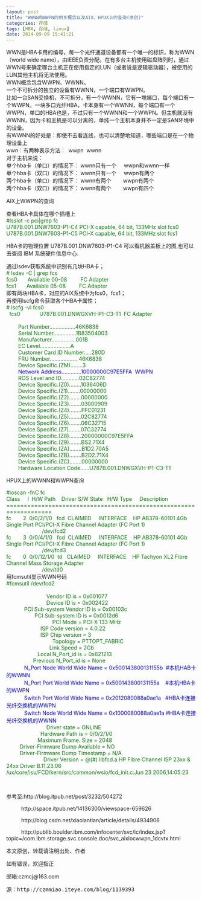 ```yaml
---
layout: post
title: "WWNN和WWPN的相关概念以及AIX、HPUX上的查询(原创)"
categories: 存储
tags: [HBA, 存储, linux]
date: 2014-09-09 15:41:21
---
```



<div class="blog_content" id="blog_content">
    <p>WWN是HBA卡用的编号，每一个光纤通道设备都有一个唯一的标识，称为WWN（world wide name），由IEEE负责分配。在有多台主机使用磁盘阵列时，通过WWN号来确定哪台主机正在使用指定的LUN（或者说是逻辑驱动器），被使用的LUN其他主机将无法使用。<br>
WWN概念包含WWPN、WWNN。<br>
一个不可拆分的独立的设备有WWNN，一个端口有WWPN。<br>
比如一台SAN交换机，不可拆分，有一个WWNN，它有一堆端口，每个端口有一个WWPN。一块多口光纤HBA，卡本身有一个WWNN，每个端口有一个WWPN，单口的HBA也是，不过只有一个WWNN和一个WWPN。但主机就没有WWNN，因为卡和主机是可以分离的，单纯一个主机本身并不一定是SAN环境中的设备。<br>
有WWNN的好处是：即使不去看连线，也可以清楚地知道，哪些端口是在一个物理设备上<br>
wwn：有两种表示方法：&nbsp; wwpn&nbsp; wwnn<br>
对于主机来说：<br>
单个hba卡（单口）的情况下： wwnn只有一个&nbsp;&nbsp;&nbsp;&nbsp; wwpn和wwnn一样<br>
单个hba卡（双口）的情况下： wwnn只有一个&nbsp;&nbsp;&nbsp;&nbsp; wwpn有两个<br>
两个hba卡（单口）的情况下： wwnn有两个&nbsp;&nbsp;&nbsp; &nbsp; &nbsp; wwpn有两个<br>
两个hba卡（双口）的情况下： wwnn有两个&nbsp;&nbsp; &nbsp;&nbsp; &nbsp; wwpn有四个</p>
<p>AIX上WWPN的查询</p>
<p>查看HBA卡具体在哪个插槽上<span style="color: #008000;"><br>
#lsslot -c pci|grep fc<br>
U787B.001.DNW7603-P1-C4 PCI-X capable, 64 bit, 133MHz slot fcs0<br>
U787B.001.DNW7603-P1-C5 PCI-X capable, 64 bit, 133MHz slot fcs1 </span>
</p>
<p>HBA卡的物理位置 U787B.001.DNW7603-P1-C4 可以看机器盖板上的图,也可以去查阅 IBM 系统硬件信息中心.</p>
<p>通过lsdev获取系统中识别有几块HBA卡；<span style="color: #008000;"><br>
# lsdev -C | grep fcs<br>
fcs0&nbsp;&nbsp;&nbsp;&nbsp;&nbsp;&nbsp; Available 00-08&nbsp;&nbsp;&nbsp;&nbsp;&nbsp;&nbsp;&nbsp;&nbsp; FC Adapter<br>
fcs1&nbsp;&nbsp;&nbsp;&nbsp;&nbsp;&nbsp; Available 05-08&nbsp;&nbsp;&nbsp;&nbsp;&nbsp;&nbsp;&nbsp;&nbsp; FC Adapter</span>
<br>
即有两块HBA卡，对应的AIX系统中为fcs0，fcs1；<br>
再使用lscfg命令获取各个HBA卡属性；<br><span style="color: #008000;"># lscfg -vl fcs0<br>
&nbsp; fcs0&nbsp;&nbsp;&nbsp;&nbsp;&nbsp;&nbsp;&nbsp;&nbsp;&nbsp;&nbsp;&nbsp;&nbsp; U787B.001.DNWGXVH-P1-C3-T1&nbsp; FC Adapter<br><br>
&nbsp;&nbsp;&nbsp;&nbsp;&nbsp;&nbsp;&nbsp; Part Number.................46K6838<br>
&nbsp;&nbsp;&nbsp;&nbsp;&nbsp;&nbsp;&nbsp; Serial Number...............1B83504003<br>
&nbsp;&nbsp;&nbsp;&nbsp;&nbsp;&nbsp;&nbsp; Manufacturer................001B<br>
&nbsp;&nbsp;&nbsp;&nbsp;&nbsp;&nbsp;&nbsp; EC Level....................A<br>
&nbsp;&nbsp;&nbsp;&nbsp;&nbsp;&nbsp;&nbsp; Customer Card ID Number.....280D<br>
&nbsp;&nbsp;&nbsp;&nbsp;&nbsp;&nbsp;&nbsp; FRU Number.................. 46K6838<br>
&nbsp;&nbsp;&nbsp;&nbsp;&nbsp;&nbsp;&nbsp; Device Specific.(ZM)........3<br><span style="color: #0000ff;">&nbsp;&nbsp;&nbsp;&nbsp;&nbsp;&nbsp;&nbsp; Network Address.............10000000C97E5FFA&nbsp; WWPN</span>
<br>
&nbsp;&nbsp;&nbsp;&nbsp;&nbsp;&nbsp;&nbsp; ROS Level and ID............02C82774<br>
&nbsp;&nbsp;&nbsp;&nbsp;&nbsp;&nbsp;&nbsp; Device Specific.(Z0)........1036406D<br>
&nbsp;&nbsp;&nbsp;&nbsp;&nbsp;&nbsp;&nbsp; Device Specific.(Z1)........00000000<br>
&nbsp;&nbsp;&nbsp;&nbsp;&nbsp;&nbsp;&nbsp; Device Specific.(Z2)........00000000<br>
&nbsp;&nbsp;&nbsp;&nbsp;&nbsp;&nbsp;&nbsp; Device Specific.(Z3)........03000909<br>
&nbsp;&nbsp;&nbsp;&nbsp;&nbsp;&nbsp;&nbsp; Device Specific.(Z4)........FFC01231<br>
&nbsp;&nbsp;&nbsp;&nbsp;&nbsp;&nbsp;&nbsp; Device Specific.(Z5)........02C82774<br>
&nbsp;&nbsp;&nbsp;&nbsp;&nbsp;&nbsp;&nbsp; Device Specific.(Z6)........06C32715<br>
&nbsp;&nbsp;&nbsp;&nbsp;&nbsp;&nbsp;&nbsp; Device Specific.(Z7)........07C32774<br>
&nbsp;&nbsp;&nbsp;&nbsp;&nbsp;&nbsp;&nbsp; Device Specific.(Z8)........20000000C97E5FFA<br>
&nbsp;&nbsp;&nbsp;&nbsp;&nbsp;&nbsp;&nbsp; Device Specific.(Z9)........BS2.71X4<br>
&nbsp;&nbsp;&nbsp;&nbsp;&nbsp;&nbsp;&nbsp; Device Specific.(ZA)........B1D2.70A5<br>
&nbsp;&nbsp;&nbsp;&nbsp;&nbsp;&nbsp;&nbsp; Device Specific.(ZB)........B2D2.71X4<br>
&nbsp;&nbsp;&nbsp;&nbsp;&nbsp;&nbsp;&nbsp; Device Specific.(ZC)........00000000<br>
&nbsp;&nbsp;&nbsp;&nbsp;&nbsp;&nbsp;&nbsp; Hardware Location Code......U787B.001.DNWGXVH-P1-C3-T1</span>
</p>
<p>HPUX上的WWNN和WWPN查询</p>
<p><span style="color: #008000;">#ioscan -fnC fc<br>
Class&nbsp;&nbsp;&nbsp;&nbsp; I&nbsp; H/W Path&nbsp;&nbsp;&nbsp; Driver S/W State&nbsp;&nbsp; H/W Type&nbsp;&nbsp;&nbsp;&nbsp; Description<br>
===================================================================<br>
fc&nbsp;&nbsp;&nbsp;&nbsp;&nbsp;&nbsp;&nbsp; 2&nbsp; 0/0/2/1/0&nbsp;&nbsp; fcd&nbsp; CLAIMED&nbsp;&nbsp;&nbsp;&nbsp; INTERFACE&nbsp;&nbsp;&nbsp; HP AB378-60101 4Gb Single Port PCI/PCI-X Fibre Channel Adapter (FC Port 1)<br>
&nbsp;&nbsp;&nbsp;&nbsp;&nbsp;&nbsp;&nbsp;&nbsp;&nbsp;&nbsp;&nbsp;&nbsp;&nbsp;&nbsp;&nbsp;&nbsp;&nbsp;&nbsp;&nbsp;&nbsp;&nbsp;&nbsp;&nbsp; /dev/fcd2<br>
fc&nbsp;&nbsp;&nbsp;&nbsp;&nbsp;&nbsp;&nbsp; 3&nbsp; 0/0/4/1/0&nbsp;&nbsp; fcd&nbsp; CLAIMED&nbsp;&nbsp;&nbsp;&nbsp; INTERFACE&nbsp;&nbsp;&nbsp; HP AB378-60101 4Gb Single Port PCI/PCI-X Fibre Channel Adapter (FC Port 1)<br>
&nbsp;&nbsp;&nbsp;&nbsp;&nbsp;&nbsp;&nbsp;&nbsp;&nbsp;&nbsp;&nbsp;&nbsp;&nbsp;&nbsp;&nbsp;&nbsp;&nbsp;&nbsp;&nbsp;&nbsp;&nbsp;&nbsp;&nbsp; /dev/fcd3<br>
fc&nbsp;&nbsp;&nbsp;&nbsp;&nbsp;&nbsp;&nbsp; 0&nbsp; 0/0/12/1/0&nbsp; td&nbsp;&nbsp; CLAIMED&nbsp;&nbsp;&nbsp;&nbsp; INTERFACE&nbsp;&nbsp;&nbsp; HP Tachyon XL2 Fibre Channel Mass Storage Adapter<br>
&nbsp;&nbsp;&nbsp;&nbsp;&nbsp;&nbsp;&nbsp;&nbsp;&nbsp;&nbsp;&nbsp;&nbsp;&nbsp;&nbsp;&nbsp;&nbsp;&nbsp;&nbsp;&nbsp;&nbsp;&nbsp;&nbsp;&nbsp; /dev/td0</span>
<br>
用fcmsutil显示WWN号码<br><span style="color: #008000;">#fcmsutil /dev/fcd2<br><br>
&nbsp;&nbsp;&nbsp;&nbsp;&nbsp;&nbsp;&nbsp;&nbsp;&nbsp;&nbsp;&nbsp;&nbsp;&nbsp;&nbsp;&nbsp;&nbsp;&nbsp;&nbsp;&nbsp;&nbsp;&nbsp;&nbsp;&nbsp;&nbsp;&nbsp;&nbsp; Vendor ID is = 0x001077<br>
&nbsp;&nbsp;&nbsp;&nbsp;&nbsp;&nbsp;&nbsp;&nbsp;&nbsp;&nbsp;&nbsp;&nbsp;&nbsp;&nbsp;&nbsp;&nbsp;&nbsp;&nbsp;&nbsp;&nbsp;&nbsp;&nbsp;&nbsp;&nbsp;&nbsp;&nbsp; Device ID is = 0x002422<br>
&nbsp;&nbsp;&nbsp;&nbsp;&nbsp;&nbsp;&nbsp;&nbsp;&nbsp;&nbsp;&nbsp; PCI Sub-system Vendor ID is = 0x00103c<br>
&nbsp;&nbsp;&nbsp;&nbsp;&nbsp;&nbsp;&nbsp;&nbsp;&nbsp;&nbsp;&nbsp;&nbsp;&nbsp;&nbsp;&nbsp;&nbsp;&nbsp;&nbsp; PCI Sub-system ID is = 0x0012d6<br>
&nbsp;&nbsp;&nbsp;&nbsp;&nbsp;&nbsp;&nbsp;&nbsp;&nbsp;&nbsp;&nbsp;&nbsp;&nbsp;&nbsp;&nbsp;&nbsp;&nbsp;&nbsp;&nbsp;&nbsp;&nbsp;&nbsp;&nbsp;&nbsp;&nbsp;&nbsp;&nbsp;&nbsp;&nbsp;&nbsp; PCI Mode = PCI-X 133 MHz<br>
&nbsp;&nbsp;&nbsp;&nbsp;&nbsp;&nbsp;&nbsp;&nbsp;&nbsp;&nbsp;&nbsp;&nbsp;&nbsp;&nbsp;&nbsp;&nbsp;&nbsp;&nbsp;&nbsp;&nbsp;&nbsp;&nbsp; ISP Code version = 4.0.22<br>
&nbsp;&nbsp;&nbsp;&nbsp;&nbsp;&nbsp;&nbsp;&nbsp;&nbsp;&nbsp;&nbsp;&nbsp;&nbsp;&nbsp;&nbsp;&nbsp;&nbsp;&nbsp;&nbsp;&nbsp;&nbsp;&nbsp; ISP Chip version = 3<br>
&nbsp;&nbsp;&nbsp;&nbsp;&nbsp;&nbsp;&nbsp;&nbsp;&nbsp;&nbsp;&nbsp;&nbsp;&nbsp;&nbsp;&nbsp;&nbsp;&nbsp;&nbsp;&nbsp;&nbsp;&nbsp;&nbsp;&nbsp;&nbsp;&nbsp;&nbsp;&nbsp;&nbsp;&nbsp;&nbsp; Topology = PTTOPT_FABRIC<br>
&nbsp;&nbsp;&nbsp;&nbsp;&nbsp;&nbsp;&nbsp;&nbsp;&nbsp;&nbsp;&nbsp;&nbsp;&nbsp;&nbsp;&nbsp;&nbsp;&nbsp;&nbsp;&nbsp;&nbsp;&nbsp;&nbsp;&nbsp;&nbsp;&nbsp;&nbsp;&nbsp;&nbsp; Link Speed = 2Gb<br>
&nbsp;&nbsp;&nbsp;&nbsp;&nbsp;&nbsp;&nbsp;&nbsp;&nbsp;&nbsp;&nbsp;&nbsp;&nbsp;&nbsp;&nbsp;&nbsp;&nbsp;&nbsp;&nbsp;&nbsp; Local N_Port_id is = 0x621213<br>
&nbsp;&nbsp;&nbsp;&nbsp;&nbsp;&nbsp;&nbsp;&nbsp;&nbsp;&nbsp;&nbsp;&nbsp;&nbsp;&nbsp;&nbsp;&nbsp;&nbsp; Previous N_Port_id is = None</span>
<span style="color: #008000;"><span style="color: #0000ff;"><br>
&nbsp;&nbsp;&nbsp;&nbsp;&nbsp;&nbsp;&nbsp;&nbsp;&nbsp;&nbsp;&nbsp; N_Port Node World Wide Name = 0x500143800131155b&nbsp; #本机HAB卡的WWNN<br>
&nbsp;&nbsp;&nbsp;&nbsp;&nbsp;&nbsp;&nbsp;&nbsp;&nbsp;&nbsp;&nbsp; N_Port Port World Wide Name = 0x500143800131155a&nbsp;&nbsp;&nbsp; #本机HBA卡的WWPN<br>
&nbsp;&nbsp;&nbsp;&nbsp;&nbsp;&nbsp;&nbsp;&nbsp;&nbsp;&nbsp;&nbsp; Switch Port World Wide Name = 0x2012080088a0ae1a&nbsp;&nbsp; #HBA卡连接光纤交换机的WWPN<br>
&nbsp;&nbsp;&nbsp;&nbsp;&nbsp;&nbsp;&nbsp;&nbsp;&nbsp;&nbsp;&nbsp; Switch Node World Wide Name = 0x1000080088a0ae1a #HBA卡连接光纤交换机的WWNN</span>
<br>
&nbsp;&nbsp;&nbsp;&nbsp;&nbsp;&nbsp;&nbsp;&nbsp;&nbsp;&nbsp;&nbsp;&nbsp;&nbsp;&nbsp;&nbsp;&nbsp;&nbsp;&nbsp;&nbsp;&nbsp;&nbsp;&nbsp;&nbsp;&nbsp;&nbsp;&nbsp; Driver state = ONLINE<br>
&nbsp;&nbsp;&nbsp;&nbsp;&nbsp;&nbsp;&nbsp;&nbsp;&nbsp;&nbsp;&nbsp;&nbsp;&nbsp;&nbsp;&nbsp;&nbsp;&nbsp;&nbsp;&nbsp;&nbsp;&nbsp;&nbsp; Hardware Path is = 0/0/2/1/0<br>
&nbsp;&nbsp;&nbsp;&nbsp;&nbsp;&nbsp;&nbsp;&nbsp;&nbsp;&nbsp;&nbsp;&nbsp;&nbsp;&nbsp;&nbsp;&nbsp;&nbsp;&nbsp;&nbsp;&nbsp; Maximum Frame. Size = 2048<br>
&nbsp;&nbsp;&nbsp;&nbsp;&nbsp;&nbsp;&nbsp;&nbsp; Driver-Firmware Dump Available = NO<br>
&nbsp;&nbsp;&nbsp;&nbsp;&nbsp;&nbsp;&nbsp;&nbsp; Driver-Firmware Dump Timestamp = N/A<br>
&nbsp;&nbsp;&nbsp;&nbsp;&nbsp;&nbsp;&nbsp;&nbsp;&nbsp;&nbsp;&nbsp;&nbsp;&nbsp;&nbsp;&nbsp;&nbsp;&nbsp;&nbsp;&nbsp;&nbsp;&nbsp;&nbsp;&nbsp;&nbsp; Driver Version = @(#) libfcd.a HP Fibre Channel ISP 23xx &amp; 24xx Driver B.11.23.06 /ux/core/isu/FCD/kern/src/common/wsio/fcd_init.c:Jun 23 2006,14:05:23</span>
</p>
<p>&nbsp;</p>
<p>参考至:http://blog.itpub.net/post/3232/504272</p>
<p>&nbsp;&nbsp;&nbsp;&nbsp;&nbsp;&nbsp;&nbsp;&nbsp;&nbsp; http://space.itpub.net/14136300/viewspace-659626</p>
<p>&nbsp;&nbsp;&nbsp;&nbsp;&nbsp;&nbsp;&nbsp;&nbsp;&nbsp; http://blog.csdn.net/xiaolantian/article/details/4934906</p>
<p>&nbsp;&nbsp;&nbsp;&nbsp;&nbsp;&nbsp;&nbsp;&nbsp;&nbsp; http://publib.boulder.ibm.com/infocenter/svc/ic/index.jsp?topic=/com.ibm.storage.svc.console.doc/svc_aixlocwwpn_1dcvtx.html</p>
<p>本文原创，转载请注明出处、作者</p>
<p>如有错误，欢迎指正</p>
<p>邮箱:czmcj@163.com</p>
  </div>

<pre>
源：http://czmmiao.iteye.com/blog/1139393
</pre>

